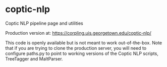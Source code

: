 # coptic-nlp
Coptic NLP pipeline page and utilities

Production version at:
https://corpling.uis.georgetown.edu/coptic-nlp/

This code is openly available but is not meant to work out-of-the-box. Note that if you are trying to 
clone the production server, you will need to configure paths.py to point to working versions 
of the Coptic NLP scripts, TreeTagger and MaltParser.
